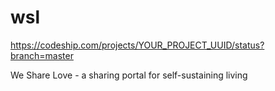 wsl
===

https://codeship.com/projects/YOUR_PROJECT_UUID/status?branch=master

We Share Love - a sharing portal for self-sustaining living
